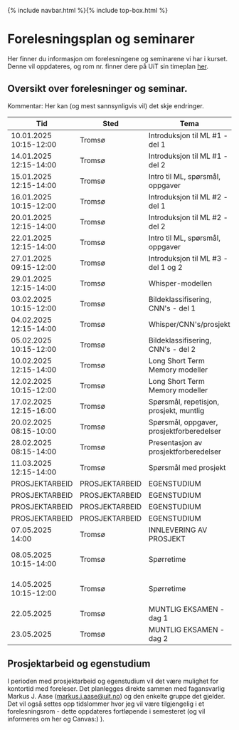 {% include navbar.html %}{% include top-box.html %}
# Forelesningsplan og seminarer 
Her finner du informasjon om forelesningene og seminarene vi har i kurset.
Denne vil oppdateres, og rom nr. finner dere på UiT sin timeplan [her](https://timeplan.uit.no/emne_timeplan.php?sem=25v&module=SOK-3023-1).


## Oversikt over forelesninger og seminar.
Kommentar: Her kan (og mest sannsynligvis vil) det skje endringer.

| Tid            | Sted            | Tema               |Type               |
|----------------|-----------------|--------------------|--------------------|
|10.01.2025  10:15-12:00    |Tromsø  |Introduksjon til ML #1 - del 1 |Forelesning|
|14.01.2025  12:15-14:00    |Tromsø  |Introduksjon til ML #1 - del 2 |Forelesning|
|15.01.2025  12:15-14:00    |Tromsø  |Intro til ML, spørsmål, oppgaver |Seminar|
|16.01.2025  10:15-12:00    |Tromsø  |Introduksjon til ML #2 - del 1 |Forelesning|
|20.01.2025  12:15-14:00    |Tromsø  |Introduksjon til ML #2 - del 2 |Forelesning|
|22.01.2025  12:15-14:00    |Tromsø  |Intro til ML, spørsmål, oppgaver |Seminar|
|27.01.2025  09:15-12:00    |Tromsø  |Introduksjon til ML #3 - del 1 og 2 |Forelesning|
|29.01.2025  12:15-14:00    |Tromsø  |Whisper-modellen |Forelesning|
|03.02.2025  10:15-12:00    |Tromsø  |Bildeklassifisering, CNN's - del 1  |Forelesning|
|04.02.2025  12:15-14:00    |Tromsø  |Whisper/CNN's/prosjekt |Seminar|
|05.02.2025  10:15-12:00    |Tromsø  |Bildeklassifisering, CNN's - del 2 |Forelesning|
|10.02.2025  12:15-14:00    |Tromsø  |Long Short Term Memory modeller|Forelesning |
|12.02.2025  10:15-12:00    |Tromsø  |Long Short Term Memory modeller|Forelesning |
|17.02.2025  12:15-16:00    |Tromsø  |Spørsmål, repetisjon, prosjekt, muntlig |Forelesning |
|20.02.2025  08:15-10:00    |Tromsø  |Spørsmål, oppgaver, prosjektforberedelser |Seminar |
|28.02.2025  08:15-14:00    |Tromsø  |Presentasjon av prosjektforberedelser |----- |
|11.03.2025  12:15-14:00    |Tromsø  |Spørsmål med prosjekt |Seminar|
|PROSJEKTARBEID|PROSJEKTARBEID|EGENSTUDIUM|EGENSTUDIUM|
|PROSJEKTARBEID|PROSJEKTARBEID|EGENSTUDIUM|EGENSTUDIUM|
|PROSJEKTARBEID|PROSJEKTARBEID|EGENSTUDIUM|EGENSTUDIUM|
|PROSJEKTARBEID|PROSJEKTARBEID|EGENSTUDIUM|EGENSTUDIUM|
|07.05.2025  14:00    |Tromsø  |INNLEVERING AV PROSJEKT |[Wiseflow innlevering](https://europe.wiseflow.net/participant/) |
|08.05.2025  10:15-14:00    |Tromsø  |Spørretime |Forberedelse til muntlig eksamen |
|14.05.2025  10:15-12:00    |Tromsø  |Spørretime |Forberedelse til muntlig eksamen |
|22.05.2025|Tromsø|MUNTLIG EKSAMEN - dag 1|--------------------|
|23.05.2025|Tromsø|MUNTLIG EKSAMEN - dag 2|--------------------|

## Prosjektarbeid og egenstudium
I perioden med prosjektarbeid og egenstudium vil det være mulighet for kontortid med foreleser. Det planlegges direkte sammen med fagansvarlig Markus J. Aase (markus.j.aase@uit.no) og den enkelte gruppe det gjelder. Det vil også settes opp tidslommer hvor jeg vil være tilgjengelig i et forelesningsrom - dette oppdateres fortløpende i semesteret (og vil informeres om her og Canvas:) ).









   





